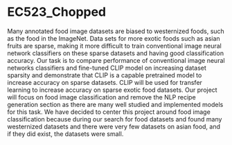 # EC523_Chopped

Many annotated food image datasets are biased to westernized foods, such as the food in the ImageNet. Data sets for more exotic foods such as asian fruits are sparse, making it more difficult to train conventional image neural network classifiers on these sparse datasets and having good classification accuracy. Our task is to compare performance of conventional image neural networks classifiers and fine-tuned CLIP model on increasing dataset sparsity and demonstrate that CLIP is a capable pretrained model to increase accuracy on sparse datasets. CLIP will be used for transfer learning to increase accuracy on sparse exotic food datasets. Our project will focus on food image classification and remove the NLP recipe generation section as there are many well studied and implemented models for this task. We have decided to center this project around food image classification because during our search for food datasets and found many westernized datasets and there were very few datasets on asian food, and if they did exist, the datasets were small. 
